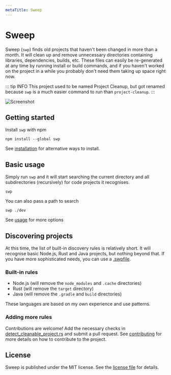 ```yaml
---
metaTitle: Sweep
---
```


# Sweep

Sweep (`swp`) finds old projects that haven't been changed in more
than a month. It will clean up and remove unnecessary directories
containing libraries, dependencies, builds, etc. These files can easily
be re-generated at any time by running install or build commands, and
if you haven't worked on the project in a while you probably don't need
them taking up space right now.

::: tip INFO
This project used to be named Project Cleanup, but got renamed because `swp` is a much easier command to run than `project-cleanup`.
:::

![Screenshot](../readme_screenshot.png)

## Getting started
Install `swp` with npm

```
npm install --global swp
```

See [installation](/installation.md) for alternative ways to install.

## Basic usage
Simply run `swp` and it will start searching the current directory and all subdirectories (recursively) for code projects it recognises.

```
swp
```

You can also pass a path to search

```
swp ./dev
```

See [usage](/usage.md) for more options

## Discovering projects
At this time, the list of built-in discovery rules is relatively short. It will recognise basic Node.js, Rust and Java projects, but nothing beyond that. If you have more sophisticated needs, you can use a [.swpfile](./configuration.md).

### Built-in rules
- Node.js (will remove the `node_modules` and `.cache` directories)
- Rust (will remove the `target` directory)
- Java (will remove the `.gradle` and `build` directories)

These languages are based on my own experience and use patterns.

### Adding more rules
Contributions are welcome! Add the necessary checks in
[detect_cleanable_project.rs](https://github.com/woubuc/sweep/blob/master/src/discover_projects/detect_cleanable_project.rs)
and submit a pull request. See [contributing](./contributing.md) for more details on how to contribute to the project.

## License
Sweep is published under the MIT license. See
the [license file](https://github.com/woubuc/sweep/blob/master/LICENSE) for details.
